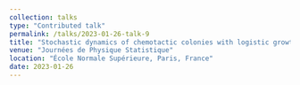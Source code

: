 ```yaml
---
collection: talks
type: "Contributed talk"
permalink: /talks/2023-01-26-talk-9
title: "Stochastic dynamics of chemotactic colonies with logistic growth"
venue: "Journées de Physique Statistique"
location: "École Normale Supérieure, Paris, France"
date: 2023-01-26
---
```

